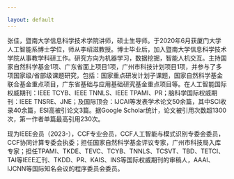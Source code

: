 ```yaml
---

layout: default 
---
```


张佳，暨南大学信息科学技术学院讲师，硕士生导师。于2020年6月获厦门大学人工智能系博士学位，师从李绍滋教授。博士毕业后，加入暨南大学信息科学技术学院从事教学科研工作。研究方向为机器学习，数据挖掘，智能人机交互。主持国家自然科学基金1项、广东省面上项目1项，广州市科技计划项目1项，并参与了多项国家级/省部级课题研究，包括：国家重点研发计划子课题，国家自然科学基金联合基金重点项目，广东省基础与应用基础研究基金重点项目等。在人工智能国际权威期刊：IEEE TCYB、IEEE TNNLS、IEEE TPAMI、PR；脑科学国际权威期刊：IEEE TNSRE、JNE；及国际顶会：IJCAI等发表学术论文50余篇，其中SCI收录40余篇，ESI高被引论文3篇。据Google Scholar统计，论文被引用次数超1300次，第一作者单篇最高引用230次。

现为IEEE会员（2023-），CCF专业会员，CCF人工智能与模式识别专委会委员，CCF协同计算专委会执委；担任国家自然科学基金评议专家，广州市科技局入库专家；担任TPAMI、TKDE、TEVC、TCYB、TNNLS、TCSVT、TBD、TETCI、TAI等IEEE汇刊、TKDD、PR、KAIS、INS等国际权威期刊的审稿人，AAAI、IJCNN等国际知名会议的程序委员会委员。


